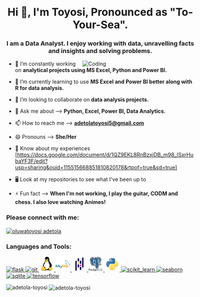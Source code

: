 <h1 align="center">Hi 👋, I'm Toyosi, Pronounced as "To-Your-Sea".</h1>
<h3 align="center">I am a Data Analyst. I enjoy working with data, unravelling facts and insights and solving problems.</h3>
<img align="right" alt="Coding" width="300" src="https://cdn.dribbble.com/users/4055494/screenshots/15215756/media/d2b66c4ca0192aa26d103448b3d1518b.gif">

- 🔭 I’m constantly working on **analytical projects using MS Excel, Python and Power BI.**

- 🌱 I’m currently learning to use **MS Excel and Power BI better along with R for data analysis.**

- 👯 I’m looking to collaborate on **data analysis projects.**

- 💬 Ask me about --> **Python, Excel, Power BI, Data Analytics.**

- 📫 How to reach me --> **adetolatoyosi5@gmail.com**

- 😄 Pronouns --> **She/Her**

- 📄 Know about my experiences [https://docs.google.com/document/d/1QZ9EKL8RnBzxjDB_m98_lSxrHubaYF3F/edit?usp=sharing&ouid=115515668851810820178&rtpof=true&sd=true]

- 🖥️ Look at my repositories to see what I've been up to

- ⚡ Fun fact --> **When I'm not working, I play the guitar, CODM and chess. I also love watching Animes!**

<h3 align="left">Please connect with me:</h3>
<p align="left">
<a href="https://www.linkedin.com/in/oluwatoyosi-a-092667187/" target="blank"><img align="center" src="https://raw.githubusercontent.com/rahuldkjain/github-profile-readme-generator/master/src/images/icons/Social/linked-in-alt.svg" alt="oluwatoyosi adetola" height="30" width="40" /></a>
</p>

<h3 align="left">Languages and Tools:</h3>
<p align="left"> <a href="https://flask.palletsprojects.com/" target="_blank" rel="noreferrer"> <img src="https://www.vectorlogo.zone/logos/pocoo_flask/pocoo_flask-icon.svg" alt="flask" width="40" height="40"/> </a> <a href="https://git-scm.com/" target="_blank" rel="noreferrer"> <img src="https://www.vectorlogo.zone/logos/git-scm/git-scm-icon.svg" alt="git" width="40" height="40"/> </a> <a href="https://www.linux.org/" target="_blank" rel="noreferrer"> <img src="https://raw.githubusercontent.com/devicons/devicon/master/icons/linux/linux-original.svg" alt="linux" width="40" height="40"/> </a> <a href="https://www.mysql.com/" target="_blank" rel="noreferrer"> <img src="https://raw.githubusercontent.com/devicons/devicon/master/icons/mysql/mysql-original-wordmark.svg" alt="mysql" width="40" height="40"/> </a> <a href="https://pandas.pydata.org/" target="_blank" rel="noreferrer"> <img src="https://raw.githubusercontent.com/devicons/devicon/2ae2a900d2f041da66e950e4d48052658d850630/icons/pandas/pandas-original.svg" alt="pandas" width="40" height="40"/> </a> <a href="https://www.postgresql.org" target="_blank" rel="noreferrer"> <img src="https://raw.githubusercontent.com/devicons/devicon/master/icons/postgresql/postgresql-original-wordmark.svg" alt="postgresql" width="40" height="40"/> </a> <a href="https://www.python.org" target="_blank" rel="noreferrer"> <img src="https://raw.githubusercontent.com/devicons/devicon/master/icons/python/python-original.svg" alt="python" width="40" height="40"/> </a> <a href="https://scikit-learn.org/" target="_blank" rel="noreferrer"> <img src="https://upload.wikimedia.org/wikipedia/commons/0/05/Scikit_learn_logo_small.svg" alt="scikit_learn" width="40" height="40"/> </a> <a href="https://seaborn.pydata.org/" target="_blank" rel="noreferrer"> <img src="https://seaborn.pydata.org/_images/logo-mark-lightbg.svg" alt="seaborn" width="40" height="40"/> </a> <a href="https://www.sqlite.org/" target="_blank" rel="noreferrer"> <img src="https://www.vectorlogo.zone/logos/sqlite/sqlite-icon.svg" alt="sqlite" width="40" height="40"/> </a> <a href="https://www.tensorflow.org" target="_blank" rel="noreferrer"> <img src="https://www.vectorlogo.zone/logos/tensorflow/tensorflow-icon.svg" alt="tensorflow" width="40" height="40"/> </a> </p>

<p><img align="left" src="https://github-readme-stats.vercel.app/api/top-langs?username=adetola-toyosi&show_icons=true&locale=en&layout=compact" alt="adetola-toyosi" /></p>

<p>&nbsp;<img align="center" src="https://github-readme-stats.vercel.app/api?username=adetola-toyosi&show_icons=true&locale=en" alt="adetola-toyosi" /></p>


